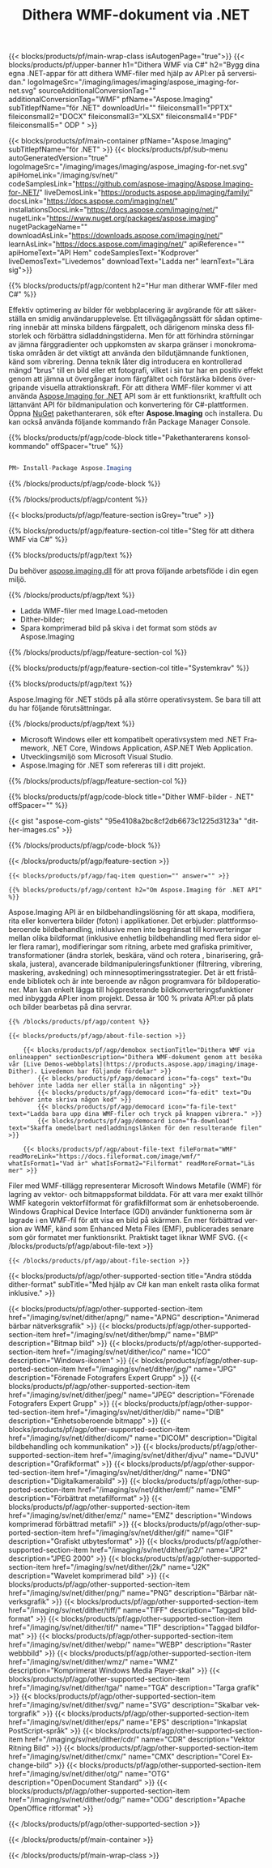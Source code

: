 ﻿---
title: Dithera WMF-dokument via .NET 
weight: 3920
url: /sv/net/dither/wmf/ 
lang: sv
langdirlevel: 2
locales: ja,it,zh-hant,ru,de,es,fr,nl,id,lt,pl,pt,vi,tr,ko,zh-hans,ar,hi,th,sv,cs,uk,he
description: Prova våra lokala dokument-API:er för att rasta WMF-filer på .NET Framework, .NET Core, Windows Application, ASP.NET Web Application.
---

{{< blocks/products/pf/main-wrap-class isAutogenPage="true">}}
{{< blocks/products/pf/upper-banner h1="Dithera WMF via C#" h2="Bygg dina egna .NET-appar för att dithera WMF-filer med hjälp av API:er på serversidan." logoImageSrc="/imaging/images/imaging/aspose_imaging-for-net.svg" sourceAdditionalConversionTag="" additionalConversionTag="WMF" pfName="Aspose.Imaging" subTitlepfName="för .NET" downloadUrl="" fileiconsmall1="PPTX" fileiconsmall2="DOCX" fileiconsmall3="XLSX" fileiconsmall4="PDF" fileiconsmall5=" ODP " >}}

{{< blocks/products/pf/main-container pfName="Aspose.Imaging" subTitlepfName="för .NET" >}}
{{< blocks/products/pf/sub-menu autoGeneratedVersion="true" logoImageSrc="/imaging/images/imaging/aspose_imaging-for-net.svg" apiHomeLink="/imaging/sv/net/" codeSamplesLink="https://github.com/aspose-imaging/Aspose.Imaging-for-.NET/" liveDemosLink="https://products.aspose.app/imaging/family/" docsLink="https://docs.aspose.com/imaging/net/" installationsDocsLink="https://docs.aspose.com/imaging/net/" nugetLink="https://www.nuget.org/packages/aspose.imaging" nugetPackageName="" downloadAsLink="https://downloads.aspose.com/imaging/net/" learnAsLink="https://docs.aspose.com/imaging/net/" apiReference="" apiHomeText="API Hem" codeSamplesText="Kodprover" liveDemosText="Livedemos" downloadText="Ladda ner" learnText="Lära sig">}}

{{% blocks/products/pf/agp/content h2="Hur man ditherar WMF-filer med C#" %}}

Effektiv optimering av bilder för webbplacering är avgörande för att säkerställa en smidig användarupplevelse. Ett tillvägagångssätt för sådan optimering innebär att minska bildens färgpalett, och därigenom minska dess filstorlek och förbättra sidladdningstiderna. Men för att förhindra störningar av jämna färggradienter och uppkomsten av skarpa gränser i monokromatiska områden är det viktigt att använda den bildutjämnande funktionen, känd som vibrering. Denna teknik låter dig introducera en kontrollerad mängd \"brus\" till en bild eller ett fotografi, vilket i sin tur har en positiv effekt genom att jämna ut övergångar inom färgfältet och förstärka bildens övergripande visuella attraktionskraft. För att dithera WMF-filer kommer vi att använda [Aspose.Imaging for .NET](https://products.aspose.com/imaging/net) API som är ett funktionsrikt, kraftfullt och lättanvänt API för bildmanipulation och konvertering för C#-plattformen. Öppna [NuGet](https://www.nuget.org/packages/aspose.imaging) pakethanteraren, sök efter
 **Aspose.Imaging** och installera. Du kan också använda följande kommando från Package Manager Console.

{{% blocks/products/pf/agp/code-block title="Pakethanterarens konsolkommando" offSpacer="true" %}}

```cs

PM> Install-Package Aspose.Imaging

```

{{% /blocks/products/pf/agp/code-block %}}

{{% /blocks/products/pf/agp/content %}}

{{< blocks/products/pf/agp/feature-section isGrey="true" >}}

{{% blocks/products/pf/agp/feature-section-col title="Steg för att dithera WMF via C#" %}}

{{% blocks/products/pf/agp/text %}}

Du behöver [aspose.imaging.dll](https://downloads.aspose.com/imaging/net) för att prova följande arbetsflöde i din egen miljö.

{{% /blocks/products/pf/agp/text %}}

+ Ladda WMF-filer med Image.Load-metoden
+ Dither-bilder;
+ Spara komprimerad bild på skiva i det format som stöds av Aspose.Imaging

{{% /blocks/products/pf/agp/feature-section-col %}}

{{% blocks/products/pf/agp/feature-section-col title="Systemkrav" %}}

{{% blocks/products/pf/agp/text %}}

Aspose.Imaging för .NET stöds på alla större operativsystem. Se bara till att du har följande förutsättningar.

{{% /blocks/products/pf/agp/text %}}

- Microsoft Windows eller ett kompatibelt operativsystem med .NET Framework, .NET Core, Windows Application, ASP.NET Web Application.
- Utvecklingsmiljö som Microsoft Visual Studio.
- Aspose.Imaging för .NET som refereras till i ditt projekt.

{{% /blocks/products/pf/agp/feature-section-col %}}

{{% blocks/products/pf/agp/code-block title="Dither WMF-bilder - .NET" offSpacer="" %}}

{{< gist "aspose-com-gists" "95e4108a2bc8cf2db6673c1225d3123a" "dither-images.cs" >}}

{{% /blocks/products/pf/agp/code-block %}}

{{< /blocks/products/pf/agp/feature-section >}}

    {{< blocks/products/pf/agp/faq-item question="" answer="" >}}
 

<!-- aboutfile Starts -->

    {{% blocks/products/pf/agp/content h2="Om Aspose.Imaging för .NET API" %}}


Aspose.Imaging API är en bildbehandlingslösning för att skapa, modifiera, rita eller konvertera bilder (foton) i applikationer. Det erbjuder: plattformsoberoende bildbehandling, inklusive men inte begränsat till konverteringar mellan olika bildformat (inklusive enhetlig bildbehandling med flera sidor eller flera ramar), modifieringar som ritning, arbete med grafiska primitiver, transformationer (ändra storlek, beskära, vänd och rotera , binarisering, gråskala, justera), avancerade bildmanipuleringsfunktioner (filtrering, vibrering, maskering, avskedning) och minnesoptimeringsstrategier. Det är ett fristående bibliotek och är inte beroende av någon programvara för bildoperationer. Man kan enkelt lägga till högpresterande bildkonverteringsfunktioner med inbyggda API:er inom projekt. Dessa är 100 % privata API:er på plats och bilder bearbetas på dina servrar.


    {{% /blocks/products/pf/agp/content %}}

    {{< blocks/products/pf/agp/about-file-section >}}

        {{< blocks/products/pf/agp/demobox sectionTitle="Dithera WMF via onlineappen" sectionDescription="Dithera WMF-dokument genom att besöka vår [Live Demos-webbplats](https://products.aspose.app/imaging/image-Dither). Livedemon har följande fördelar" >}}
            {{< blocks/products/pf/agp/democard icon="fa-cogs" text="Du behöver inte ladda ner eller ställa in någonting" >}}
            {{< blocks/products/pf/agp/democard icon="fa-edit" text="Du behöver inte skriva någon kod" >}}
            {{< blocks/products/pf/agp/democard icon="fa-file-text" text="Ladda bara upp dina WMF-filer och tryck på knappen vibrera." >}}
            {{< blocks/products/pf/agp/democard icon="fa-download" text="Skaffa omedelbart nedladdningslänken för den resulterande filen" >}}

        {{< blocks/products/pf/agp/about-file-text fileFormat="WMF" readMoreLink="https://docs.fileformat.com/image/wmf/" whatIsFormat1="Vad är" whatIsFormat2="Filformat" readMoreFormat="Läs mer" >}}
Filer med WMF-tillägg representerar Microsoft Windows Metafile (WMF) för lagring av vektor- och bitmappsformat bilddata. För att vara mer exakt tillhör WMF kategorin vektorfilformat för grafikfilformat som är enhetsoberoende. Windows Graphical Device Interface (GDI) använder funktionerna som är lagrade i en WMF-fil för att visa en bild på skärmen. En mer förbättrad version av WMF, känd som Enhanced Meta Files (EMF), publicerades senare som gör formatet mer funktionsrikt. Praktiskt taget liknar WMF SVG.
        {{< /blocks/products/pf/agp/about-file-text >}}

    {{< /blocks/products/pf/agp/about-file-section >}}

<!-- aboutfile Ends -->

{{< blocks/products/pf/agp/other-supported-section title="Andra stödda dither-format" subTitle="Med hjälp av C# kan man enkelt rasta olika format inklusive." >}}

{{< blocks/products/pf/agp/other-supported-section-item href="/imaging/sv/net/dither/apng/" name="APNG" description="Animerad bärbar nätverksgrafik" >}}
{{< blocks/products/pf/agp/other-supported-section-item href="/imaging/sv/net/dither/bmp/" name="BMP" description="Bitmap bild" >}}
{{< blocks/products/pf/agp/other-supported-section-item href="/imaging/sv/net/dither/ico/" name="ICO" description="Windows-ikonen" >}}
{{< blocks/products/pf/agp/other-supported-section-item href="/imaging/sv/net/dither/jpg/" name="JPG" description="Förenade Fotografers Expert Grupp" >}}
{{< blocks/products/pf/agp/other-supported-section-item href="/imaging/sv/net/dither/jpeg/" name="JPEG" description="Förenade Fotografers Expert Grupp" >}}
{{< blocks/products/pf/agp/other-supported-section-item href="/imaging/sv/net/dither/dib/" name="DIB" description="Enhetsoberoende bitmapp" >}}
{{< blocks/products/pf/agp/other-supported-section-item href="/imaging/sv/net/dither/dicom/" name="DICOM" description="Digital bildbehandling och kommunikation" >}}
{{< blocks/products/pf/agp/other-supported-section-item href="/imaging/sv/net/dither/djvu/" name="DJVU" description="Grafikformat" >}}
{{< blocks/products/pf/agp/other-supported-section-item href="/imaging/sv/net/dither/dng/" name="DNG" description="Digitalkamerabild" >}}
{{< blocks/products/pf/agp/other-supported-section-item href="/imaging/sv/net/dither/emf/" name="EMF" description="Förbättrat metafilformat" >}}
{{< blocks/products/pf/agp/other-supported-section-item href="/imaging/sv/net/dither/emz/" name="EMZ" description="Windows komprimerad förbättrad metafil" >}}
{{< blocks/products/pf/agp/other-supported-section-item href="/imaging/sv/net/dither/gif/" name="GIF" description="Grafiskt utbytesformat" >}}
{{< blocks/products/pf/agp/other-supported-section-item href="/imaging/sv/net/dither/jp2/" name="JP2" description="JPEG 2000" >}}
{{< blocks/products/pf/agp/other-supported-section-item href="/imaging/sv/net/dither/j2k/" name="J2K" description="Wavelet komprimerad bild" >}}
{{< blocks/products/pf/agp/other-supported-section-item href="/imaging/sv/net/dither/png/" name="PNG" description="Bärbar nätverksgrafik" >}}
{{< blocks/products/pf/agp/other-supported-section-item href="/imaging/sv/net/dither/tiff/" name="TIFF" description="Taggad bildformat" >}}
{{< blocks/products/pf/agp/other-supported-section-item href="/imaging/sv/net/dither/tif/" name="TIF" description="Taggad bildformat" >}}
{{< blocks/products/pf/agp/other-supported-section-item href="/imaging/sv/net/dither/webp/" name="WEBP" description="Raster webbbild" >}}
{{< blocks/products/pf/agp/other-supported-section-item href="/imaging/sv/net/dither/wmz/" name="WMZ" description="Komprimerat Windows Media Player-skal" >}}
{{< blocks/products/pf/agp/other-supported-section-item href="/imaging/sv/net/dither/tga/" name="TGA" description="Targa grafik" >}}
{{< blocks/products/pf/agp/other-supported-section-item href="/imaging/sv/net/dither/svg/" name="SVG" description="Skalbar vektorgrafik" >}}
{{< blocks/products/pf/agp/other-supported-section-item href="/imaging/sv/net/dither/eps/" name="EPS" description="Inkapslat PostScript-språk" >}}
{{< blocks/products/pf/agp/other-supported-section-item href="/imaging/sv/net/dither/cdr/" name="CDR" description="Vektor Ritning Bild" >}}
{{< blocks/products/pf/agp/other-supported-section-item href="/imaging/sv/net/dither/cmx/" name="CMX" description="Corel Exchange-bild" >}}
{{< blocks/products/pf/agp/other-supported-section-item href="/imaging/sv/net/dither/otg/" name="OTG" description="OpenDocument Standard" >}}
{{< blocks/products/pf/agp/other-supported-section-item href="/imaging/sv/net/dither/odg/" name="ODG" description="Apache OpenOffice ritformat" >}}

{{< /blocks/products/pf/agp/other-supported-section >}}

{{< /blocks/products/pf/main-container >}}
    
{{< /blocks/products/pf/main-wrap-class >}}
